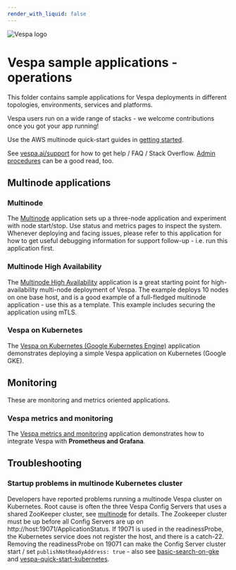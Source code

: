 ```yaml
---
render_with_liquid: false
---
```


<!-- Copyright Yahoo. Licensed under the terms of the Apache 2.0 license. See LICENSE in the project root. -->

![Vespa logo](https://vespa.ai/assets/vespa-logo-color.png)

# Vespa sample applications - operations

This folder contains sample applications for Vespa deployments in different topologies,
environments, services and platforms.

Vespa users run on a wide range of stacks - we welcome contributions once you got your app running!

Use the AWS multinode quick-start guides in [getting started](https://docs.vespa.ai/en/getting-started.html).

See [vespa.ai/support](https://vespa.ai/support) for how to get help / FAQ / Stack Overflow.
[Admin procedures](https://docs.vespa.ai/en/operations/admin-procedures.html) can be a good read, too.

## Multinode applications


### Multinode
The [Multinode](multinode/) application sets up a three-node application and experiment with node start/stop.
Use status and metrics pages to inspect the system.
Whenever deploying and facing issues, please refer to this application for how to get useful debugging information for support follow-up - i.e. run this application first.

### Multinode High Availability
The [Multinode High Availability](multinode-HA/) application is a great starting point for high-availability multi-node deployment of Vespa.
The example deploys 10 nodes on one base host, and is a good example of a full-fledged multinode application -
use this as a template. This example includes securing the application using mTLS.


### Vespa on Kubernetes 
The [Vespa on Kubernetes (Google Kubernetes Engine)](basic-search-on-gke/)
application demonstrates deploying a simple Vespa application on Kubernetes (Google GKE).

## Monitoring
These are monitoring and metrics oriented applications.

### Vespa metrics and monitoring
The [Vespa metrics and monitoring](monitoring/album-recommendation-monitoring/)
application demonstrates how to integrate Vespa with **Prometheus and Grafana**.


## Troubleshooting


### Startup problems in multinode Kubernetes cluster
Developers have reported problems running a multinode Vespa cluster on Kubernetes.
Root cause is often the three Vespa Config Servers that uses a shared ZooKeeper cluster,
see [multinode](multinode) for details.
The Zookeeper cluster must be up before all Config Servers are up on http://host:19071/ApplicationStatus.
If 19071 is used in the readinessProbe, the Kubernetes service does not register the host, and there is a catch-22.
Removing the readinessProbe on 19071 can make the Config Server cluster start /
set `publishNotReadyAddress: true` - also see [basic-search-on-gke](basic-search-on-gke) and 
[vespa-quick-start-kubernetes](https://docs.vespa.ai/en/vespa-quick-start-kubernetes.html).

